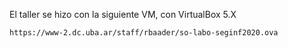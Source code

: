 El taller se hizo con la siguiente VM, con VirtualBox 5.X 

    https://www-2.dc.uba.ar/staff/rbaader/so-labo-seginf2020.ova

